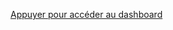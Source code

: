 <p><a title="Dashboard" href="https://kuangdun.github.io/">Appuyer pour accéder au dashboard</a></p>
